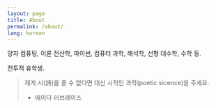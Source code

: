 ```yaml
---
layout: page
title: About
permalink: /about/
lang: korean
---
```


양자 컴퓨팅, 이론 전산학, 파이썬, 컴퓨터 과학, 해석학, 선형 대수학, 수학 등.

전투적 휴학생.

> 제게 시(詩)를 줄 수 없다면 
> 대신 시적인 과학(poetic sicence)을 주세요.  
> - 에이다 러브레이스
